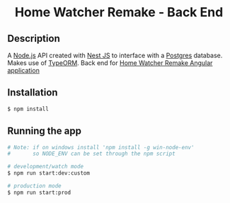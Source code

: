 # <p align="center">Home Watcher Remake - Back End</p>

## Description

A [Node.js](http://nodejs.org) API created with [Nest JS](https://nestjs.com) to interface with a [Postgres](https://www.postgresql.org) database.  Makes use of [TypeORM](https://typeorm.io/#/).  Back end for [Home Watcher Remake Angular application](https://github.com/Wisbell/home-watcher-remake-front-end#readme)

## Installation

```bash
$ npm install
```

## Running the app

```bash
# Note: if on windows install 'npm install -g win-node-env'
#       so NODE_ENV can be set through the npm script

# development/watch mode
$ npm run start:dev:custom

# production mode
$ npm run start:prod
```


